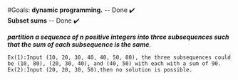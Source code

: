 #Goals: 
  **dynamic programming.** -- Done :heavy_check_mark:  
  **Subset sums** -- Done :heavy_check_mark:  

  **_partition a sequence of n positive integers into three subsequences such that the sum of each subsequence is the
same_**. 

	Ex(1):Input (10, 20, 30, 40, 40, 50, 80), the three subsequences could be (10, 80), (20, 30, 40), and (40, 50) with each with a sum of 90.
	Ex(2):Input (20, 20, 30, 50),then no solution is possible.